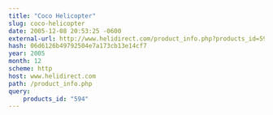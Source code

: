 ```yaml
---
title: "Coco Helicopter"
slug: coco-helicopter
date: 2005-12-08 20:53:25 -0600
external-url: http://www.helidirect.com/product_info.php?products_id=594
hash: 06d6126b49792504e7a173cb13e14cf7
year: 2005
month: 12
scheme: http
host: www.helidirect.com
path: /product_info.php
query:
    products_id: "594"
---
```




